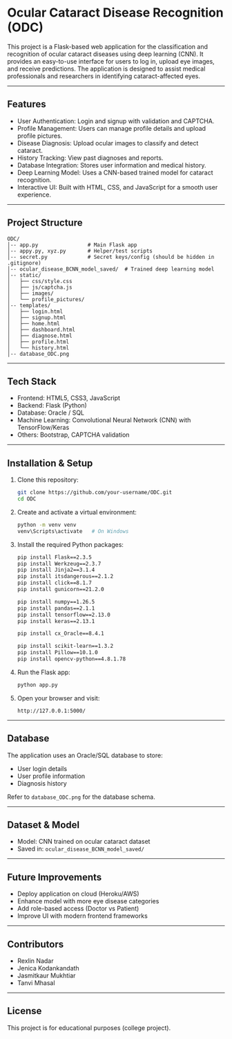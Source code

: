 # Ocular Cataract Disease Recognition (ODC)

This project is a Flask-based web application for the classification and recognition of ocular cataract diseases using deep learning (CNN). It provides an easy-to-use interface for users to log in, upload eye images, and receive predictions. The application is designed to assist medical professionals and researchers in identifying cataract-affected eyes.

---

## Features

* User Authentication: Login and signup with validation and CAPTCHA.
* Profile Management: Users can manage profile details and upload profile pictures.
* Disease Diagnosis: Upload ocular images to classify and detect cataract.
* History Tracking: View past diagnoses and reports.
* Database Integration: Stores user information and medical history.
* Deep Learning Model: Uses a CNN-based trained model for cataract recognition.
* Interactive UI: Built with HTML, CSS, and JavaScript for a smooth user experience.

---

## Project Structure

```
ODC/
│-- app.py                # Main Flask app
│-- appy.py, xyz.py       # Helper/test scripts
│-- secret.py             # Secret keys/config (should be hidden in .gitignore)
│-- ocular_disease_BCNN_model_saved/  # Trained deep learning model
│-- static/
│   ├── css/style.css
│   ├── js/captcha.js
│   ├── images/
│   └── profile_pictures/
│-- templates/
│   ├── login.html
│   ├── signup.html
│   ├── home.html
│   ├── dashboard.html
│   ├── diagnose.html
│   ├── profile.html
│   └── history.html
│-- database_ODC.png     
```

---

## Tech Stack

* Frontend: HTML5, CSS3, JavaScript
* Backend: Flask (Python)
* Database: Oracle / SQL
* Machine Learning: Convolutional Neural Network (CNN) with TensorFlow/Keras
* Others: Bootstrap, CAPTCHA validation

---

## Installation & Setup

1. Clone this repository:

   ```bash
   git clone https://github.com/your-username/ODC.git
   cd ODC
   ```

2. Create and activate a virtual environment:

   ```bash
   python -m venv venv
   venv\Scripts\activate   # On Windows
   ```

3. Install the required Python packages:

   ```bash
   pip install Flask==2.3.5
   pip install Werkzeug==2.3.7
   pip install Jinja2==3.1.4
   pip install itsdangerous==2.1.2
   pip install click==8.1.7
   pip install gunicorn==21.2.0

   pip install numpy==1.26.5
   pip install pandas==2.1.1
   pip install tensorflow==2.13.0
   pip install keras==2.13.1

   pip install cx_Oracle==8.4.1

   pip install scikit-learn==1.3.2
   pip install Pillow==10.1.0
   pip install opencv-python==4.8.1.78
   ```

4. Run the Flask app:

   ```bash
   python app.py
   ```

5. Open your browser and visit:

   ```
   http://127.0.0.1:5000/
   ```

---

## Database

The application uses an Oracle/SQL database to store:

* User login details
* User profile information
* Diagnosis history

Refer to `database_ODC.png` for the database schema.

---

## Dataset & Model

* Model: CNN trained on ocular cataract dataset
* Saved in: `ocular_disease_BCNN_model_saved/`

---

## Future Improvements

* Deploy application on cloud (Heroku/AWS)
* Enhance model with more eye disease categories
* Add role-based access (Doctor vs Patient)
* Improve UI with modern frontend frameworks

---

## Contributors

* Rexlin Nadar
* Jenica Kodankandath
* Jasmitkaur Mukhtiar
* Tanvi Mhasal

---

## License

This project is for educational purposes (college project).
